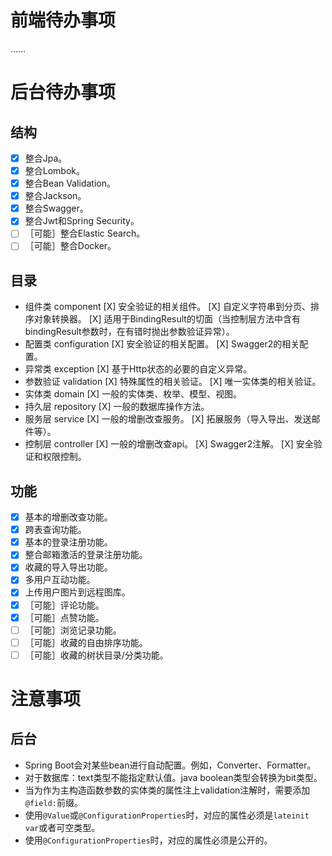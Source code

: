 # 前端待办事项

……

# 后台待办事项

## 结构

* [X] 整合Jpa。
* [X] 整合Lombok。
* [X] 整合Bean Validation。
* [X] 整合Jackson。 
* [X] 整合Swagger。
* [X] 整合Jwt和Spring Security。
* [ ] ［可能］整合Elastic Search。
* [ ] ［可能］整合Docker。

## 目录

* 组件类 component
    [X] 安全验证的相关组件。
    [X] 自定义字符串到分页、排序对象转换器。
    [X] 适用于BindingResult的切面（当控制层方法中含有bindingResult参数时，在有错时抛出参数验证异常）。
* 配置类 configuration
    [X] 安全验证的相关配置。
    [X] Swagger2的相关配置。
* 异常类 exception
    [X] 基于Http状态的必要的自定义异常。
* 参数验证 validation
    [X] 特殊属性的相关验证。
    [X] 唯一实体类的相关验证。
* 实体类 domain
    [X] 一般的实体类、枚举、模型、视图。
* 持久层 repository
    [X] 一般的数据库操作方法。
* 服务层 service
    [X] 一般的增删改查服务。
    [X] 拓展服务（导入导出、发送邮件等）。
* 控制层 controller
    [X] 一般的增删改查api。
    [X] Swagger2注解。
    [X] 安全验证和权限控制。

## 功能

* [X] 基本的增删改查功能。
* [X] 跨表查询功能。
* [X] 基本的登录注册功能。
* [X] 整合邮箱激活的登录注册功能。
* [X] 收藏的导入导出功能。
* [X] 多用户互动功能。
* [X] 上传用户图片到远程图库。
* [X] ［可能］评论功能。
* [X] ［可能］点赞功能。
* [ ] ［可能］浏览记录功能。
* [ ] ［可能］收藏的自由排序功能。
* [ ] ［可能］收藏的树状目录/分类功能。

# 注意事项

## 后台

* Spring Boot会对某些bean进行自动配置。例如，Converter、Formatter。
* 对于数据库：text类型不能指定默认值。java boolean类型会转换为bit类型。
* 当为作为主构造函数参数的实体类的属性注上validation注解时，需要添加`@field:`前缀。
* 使用`@Value`或`@ConfigurationProperties`时，对应的属性必须是`lateinit var`或者可空类型。
* 使用`@ConfigurationProperties`时，对应的属性必须是公开的。
